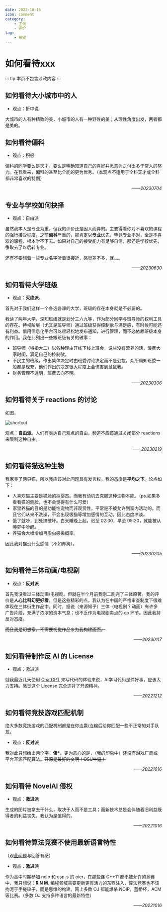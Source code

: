```yaml
---
date: 2022-10-16
icon: comment
category:
    - 主张
    - 评价
tag:
    - 希望
---
```

# 如何看待xxx
::: tip
本页不包含涉政内容
:::
## 如何看待大小城市中的人
* 观点：折中说

大城市的人有种精致的美，小城市的人有一种野性的美；从理性角度出发，两者都是美的。
## 如何看待偏科
* 观点：积极

偏科的同学要么是天才，要么是明确知道自己的喜好并愿意为之付出多于常人的努力。在我看来，偏科的甚至比全能的更为优秀。（本观点不适用于全科天才或全科都非常喜欢的特例）

<div style="text-align: right;font-style: italic;">——20230704</div>

## 专业与学校如何抉择
* 观点：自由派

虽然我本人是专业为重，但我的评价还是因人而异的。主要得看你对不喜欢的课程的强行接受程度。之前**偏科**严重的，那肯定以**专业**优先，毕竟专业不对，全是不喜欢的课程，根本学不下去。如果对自己的接受能力有足够自信，那还是学校优先，争取去了以后转专业。

还有不要想着一些专业名字听着很接近，感觉差不多，就。。。

<div style="text-align: right;font-style: italic;">——20230630</div>

## 如何看待大学班级
* 观点：**灭绝派**。

首先对于我们这样一个各选各课的大学，班级的存在本身就是不必要的。

我读了两年大学，深知班级就是划分三六九等，作为部分同学与班导师的权利工具的存在。特权阶层（尤其是班导师）通过班级获得控制欲与满足感，有时候可能还有利益。借用信息化平台可以很轻松地发布通知，进行管理，而不必依赖班级本身的作用。我在此列出一些跟班级有关的破事：
* 班导师（特指大二）以各种理由开线下线上班会，说些没有营养的话，浪费大家时间，满足自己的控制欲。
* 不民主的班级，作出集体决定时由班委讨论决定而不是公投。众所周知班委一般都是现充，他们作出的决定很大程度上会伤害到鼠鼠我。
* 财务管理不透明，班费去向不明。

<div style="text-align: right;font-style: italic;">——20230306</div>

## 如何看待关于 reactions 的讨论
如图，

<div class="image40">
<img alt="shortcut" src="https://cdn.staticaly.com/gh/lxl66566/lxl66566.github.io/images/gossip/consider/1.jpg"/>
</div>

观点：**自由派**。人们有表达自己观点的自由，频道不应该通过关闭部分 reactions 来限制这种自由。

<div style="text-align: right;font-style: italic;">——20230219</div>

## 如何看待猫这种生物
我家养了两只猫，所以我应该对此问题具有发言权。我的态度是**平均之下**。论点如下：

* 人喜欢猫主要是猫脸的拟婴态。而我有动机去克服这种生物本能。（ps.如果多看看猫的侧脸，也不会觉得有什么可爱）
* 家里养猫的目的是功能性宠物而非观赏性，平常是不被允许到室内活动的。而且它们从来不洗澡，不会出现吸猫等增加感情的互动，因此态度冷淡。
* 饿了就吵，到处搞破坏。白天睡晚上起，迟至 02:00，早至 05:20，就能被从睡梦中吵醒。
* 养猫会大幅增加弓形虫感染概率。

因此我对猫没什么感情（不如养狗）。

<div style="text-align: right;font-style: italic;">——20230205</div>

## 如何看待三体动画/电视剧
* 观点：**反对派**

首先我没看过三体动画/电视剧。但就在半个月前我刚二刷完了三体原著。我的评价是**人心比科幻更好看**。但是这些精彩的点，我认为在中国的严格审查制度下很难体现在三体衍生作品中。同时，据说（来源知乎）三体（电视剧 ? 动画）有许多广告片段，充满了浓浓的资本气息；也不乏作为电视剧卖点的 cp 环节。因此我持反对态度。

~~而且我是幻想家，不需要视觉作品来为我构建画面。~~

<div style="text-align: right;font-style: italic;">——20230117</div>

## 如何看待制作反 AI 的 License
* 观点：激进派

就我最近几天使用 [ChatGPT](https://gpt.chatapi.art/) 来写代码的体验来说，AI学习代码是件好事，应该大力支持。感觉这个 License 完全违背了开源精神。

<div style="text-align: right;font-style: italic;">——20221212</div>

## 如何看待竞技游戏匹配机制
绝大多数竞技游戏的匹配机制都是在你连赢/连输后给你匹配一些不正常的对手队友。
* 观点：**反对派**

我对此只想给出两个字：**傻\***。更为恶心的是，（我的印象中）还没有游戏厂商或平台开源匹配算法。~~开源是最好的文明！OSU牛逼！~~

<div style="text-align: right;font-style: italic;">——20221016</div>

## 如何看待 NovelAI 侵权
* 观点：**激进派**

生成的图片被拿去干什么，取决于人而不是工具；而新技术总是会伴随着旧利益既得者的利益丧失，我认为是值得的。

<div style="text-align: right;font-style: italic;">——20221016</div>

## 如何看待算法竞赛不使用最新语言特性
（观[此问题](https://www.zhihu.com/question/30589288)与回答有感）
* 观点：**激进派**

作为高中时期参加 noip 和 csp-s 的 oier，在那些连 C++11 都不被允许的竞赛中，我只想说：**R N M**. 编程领域需要更新更有活力的东西注入，算法竞赛也不该拘泥于手搓轮子，而是思维的构建。网上多数 OJ 都能爆杀 NOIP，蓝桥杯，ACM 等比赛。（多数 OJ 支持多种语言的最新特性）

<div style="text-align: right;font-style: italic;">——20221016</div>
